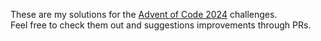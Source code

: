 These are my solutions for the [Advent of Code 2024](https://adventofcode.com/2024) challenges.  
Feel free to check them out and suggestions improvements through PRs.
